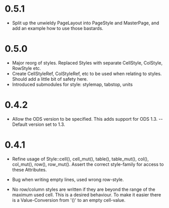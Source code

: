 
# 0.5.1
- Split up the unwieldy PageLayout into PageStyle and MasterPage, and add
  an example how to use those bastards. 

# 0.5.0
- Major reorg of styles. Replaced Styles with separate CellStyle, ColStyle, 
  RowStyle etc.
- Create CellStyleRef, ColStyleRef, etc to be used when relating to styles.
  Should add a little bit of safety here.
- Introduced submodules for style: stylemap, tabstop, units

# 0.4.2

- Allow the ODS version to be specified. This adds support for 
  ODS 1.3. 
-- Default version set to 1.3. 

# 0.4.1 

- Refine usage of Style::cell(), cell_mut(), table(), table_mut(), col(), col_mut(), 
  row(), row_mut(). Assert the correct style-family for access to these Attributes.
  
- Bug when writing empty lines, used wrong row-style.

- No row/column styles are written if they are beyond the range of the maximum
  used cell. This is a desired behaviour. To make it easier there is a 
  Value-Conversion from '()' to an empty cell-value.

